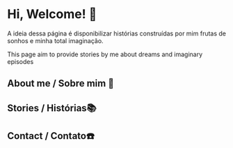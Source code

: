 # Hi, Welcome!  :wave:



A ideia dessa página é disponibilizar histórias construídas por mim frutas de sonhos e minha total imaginação.

This page aim to provide stories by me about dreams and imaginary episodes



## About me / Sobre mim :man:



## Stories / Histórias:books:



## Contact​ ​/​ ​C​on​t​a​to:phone:


